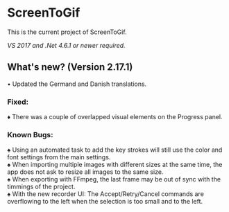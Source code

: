 ﻿# ScreenToGif  

This is the current project of ScreenToGif.  

_VS 2017 and .Net 4.6.1 or newer required._


## What's new? (Version 2.17.1)

• Updated the Germand and Danish translations.  

### Fixed:

♦ There was a couple of overlapped visual elements on the Progress panel.   

### Known Bugs:

♠ Using an automated task to add the key strokes will still use the color and font settings from the main settings.  
♠ When importing multiple images with different sizes at the same time, the app does not ask to resize all images to the same size.   
♠ When exporting with FFmpeg, the last frame may be out of sync with the timmings of the project.  
♠ With the new recorder UI: The Accept/Retry/Cancel commands are overflowing to the left when the selection is too small and to the left.  